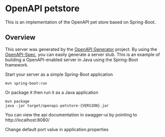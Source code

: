 # OpenAPI petstore

This is an implementation of the OpenAPI pet store based on Spring-Boot.

## Overview
This server was generated by the [OpenAPI Generator](https://openapi-generator.tech) project.
By using the [OpenAPI-Spec](https://openapis.org), you can easily generate a server stub.
This is an example of building a OpenAPI-enabled server in Java using the Spring-Boot framework.

Start your server as a simple Spring-Boot application
```
mvn spring-boot:run
```
Or package it then run it as a Java application
```
mvn package
java -jar target/openapi-petstore-{VERSION}.jar
```

You can view the api documentation in swagger-ui by pointing to  
http://localhost:8080/

Change default port value in application.properties